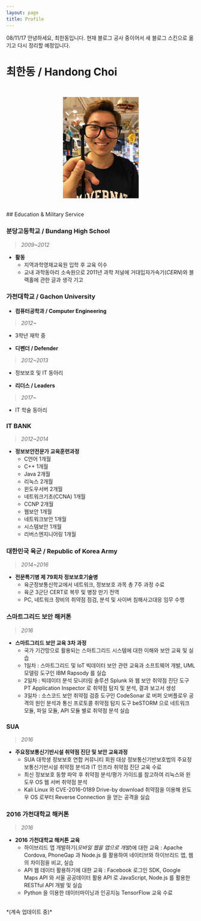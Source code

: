 ```yaml
---
layout: page
title: Profile
---
```


<p class="message">
  08/11/17 안녕하세요, 최한동입니다. 현재 블로그 공사 중이어서 새 블로그 스킨으로 옮기고 다시 정리할 예정입니다.
</p>

# 최한동 / Handong Choi
<br>

<p style="text-align:center;">
  <img src="/profile.jpg" width="40%">
</p>

<br>
## Education & Military Service

### 분당고등학교 / Bundang High School
> *2009~2012*

- **활동**
  - 지역과학영재교육원 입학 후 교육 이수
  - 교내 과학동아리 소속원으로 2011년 과학 저널에 거대입자가속기(*CERN*)와 블랙홀에 관한 글과 생각 기고

### 가천대학교 / Gachon University
- **컴퓨터공학과 / Computer Engineering**
> *2012~*

  - 3학년 재학 중

- **디펜더 / Defender**
> *2012~2013*

  - 정보보호 및 IT 동아리

- **리더스 / Leaders**
> *2017~*

  - IT 학술 동아리

### IT BANK
> *2012~2014*

- **정보보안전문가 교육훈련과정**
  - C언어 1개월
  - C++ 1개월
  - Java 2개월
  - 리눅스 2개월
  - 윈도우서버 2개월
  - 네트워크기초(CCNA) 1개월
  - CCNP 2개월
  - 웹보안 1개월
  - 네트워크보안 1개월
  - 시스템보안 1개월
  - 리버스엔지니어링 1개월

### 대한민국 육군 / Republic of Korea Army
> *2014~2016*

- **전문특기병 제 79회차 정보보호기술병**
  - 육군정보통신학교에서 네트워크, 정보보호 과목 총 7주 과정 수료
  - 육군 3군단 CERT로 복무 및 병장 만기 전역
  - PC, 네트워크 장비의 취약점 점검, 분석 및 사이버 침해사고대응 임무 수행

### 스마트그리드 보안 해커톤
> *2016*

- **스마트그리드 보안 교육 3차 과정**
  - 국가 기간망으로 활용되는 스마트그리드 시스템에 대한 이해와 보안 교육 및 실습
  - 1일차 : 스마트그리드 및 IoT 빅데이터 보안 관련 교육과 소프트웨어 개발, UML 모델링 도구인 IBM Rapsody 를 실습
  - 2일차 : 빅데이터 분석 모니터링 솔루션 Splunk 와 웹 보안 취약점 진단 도구 PT Application Inspector 로 취약점 탐지 및 분석, 결과 보고서 생성
  - 3일차 : 소스코드 보안 취약점 검증 도구인 CodeSonar 로 버퍼 오버플로우 공격의 원인 분석과 통신 프로토콜 취약점 탐지 도구 beSTORM 으로 네트워크 모듈, 파일 모듈, API 모듈 별로 취약점 분석 실습

### SUA
> *2016*

- **주요정보통신기반시설 취약점 진단 및 보안 교육과정**
  - SUA 대학생 정보보호 연합 커뮤니티 회원 대상 정보통신기반보호법의 주요정보통신기반시설 취약점 분석과 IT 인프라 취약점 진단 교육 수료
  - 최신 정보보호 동향 파악 후 취약점 분석/평가 가이드를 참고하여 리눅스와 윈도우 OS 웹 서버 취약점 분석
  - Kali Linux 와 CVE-2016-0189 Drive-by download 취약점을 이용해 윈도우 OS 로부터 Reverse Connection 을 얻는 공격을 실습

### 2016 가천대학교 해커톤
> *2016*

- **2016 가천대학교 해커톤 교육**
  - 하이브리드 앱 개발하기(*모바일 웹을 앱으로 개발*)에 대한 교육 : Apache Cordova, PhoneGap 과 Node.js 를 활용하여 네이티브와 하이브리드 앱, 웹의 차이점을 비교, 실습
  - API 웹 데이터 활용하기에 대한 교육 : Facebook 로그인 SDK, Google Maps API 와 서울 공공데이터 활용 API 로 JavaScript, Node.js 를 활용한 RESTful API 개발 및 실습
  - Python 을 이용한 데이터마이닝과 인공지능 TensorFlow 교육 수료

<br>
*(계속 업데이트 중)*
